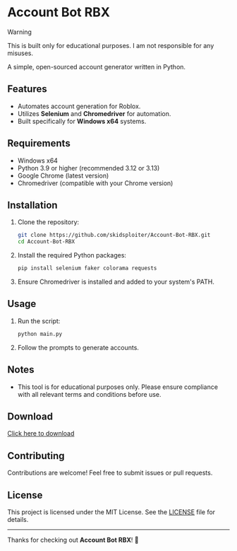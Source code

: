 # Account Bot RBX

> [!WARNING]
> This is built only for educational purposes. I am not responsible for any misuses.

A simple, open-sourced account generator written in Python.

## Features
- Automates account generation for Roblox.
- Utilizes **Selenium** and **Chromedriver** for automation.
- Built specifically for **Windows x64** systems.

## Requirements
- Windows x64
- Python 3.9 or higher (recommended 3.12 or 3.13)
- Google Chrome (latest version)
- Chromedriver (compatible with your Chrome version)

## Installation
1. Clone the repository:
   ```bash
   git clone https://github.com/skidsploiter/Account-Bot-RBX.git
   cd Account-Bot-RBX
   ```
2. Install the required Python packages:
   ```bash
   pip install selenium faker colorama requests
   ```
3. Ensure Chromedriver is installed and added to your system's PATH.

## Usage
1. Run the script:
   ```bash
   python main.py
   ```
2. Follow the prompts to generate accounts.

## Notes
- This tool is for educational purposes only. Please ensure compliance with all relevant terms and conditions before use.

## Download
[Click here to download](https://github.com/skidsploiter/Account-Bot-RBX)

## Contributing
Contributions are welcome! Feel free to submit issues or pull requests.

## License
This project is licensed under the MIT License. See the [LICENSE](LICENSE) file for details.

---

Thanks for checking out **Account Bot RBX**! 🚀
